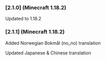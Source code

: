 ### [2.1.0] (Minecraft 1.18.2)
Updated to 1.18.2

### [2.1.1] (Minecraft 1.18.2)
Added Norwegian Bokmål (no_no) translation

Updated Japanese & Chinese translation